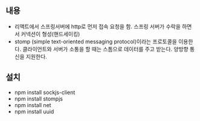 ## 내용

-   리액트에서 스프링서버에 http로 먼저 접속 요청을 함. 스프링 서버가 수락을 하면서 커넥션이 형성(핸드세이킹)
-   stomp (simple text-oriented messaging protocol)이라는 프로토콜을 이용한다. 클라이언트와 서버가 소통을 할 때는 스톰으로 데이터를 주고 받는다. 양방향 통신을 지원한다.

## 설치

-   npm install sockjs-client
-   npm install stompjs
-   npm install net
-   npm install uuid
